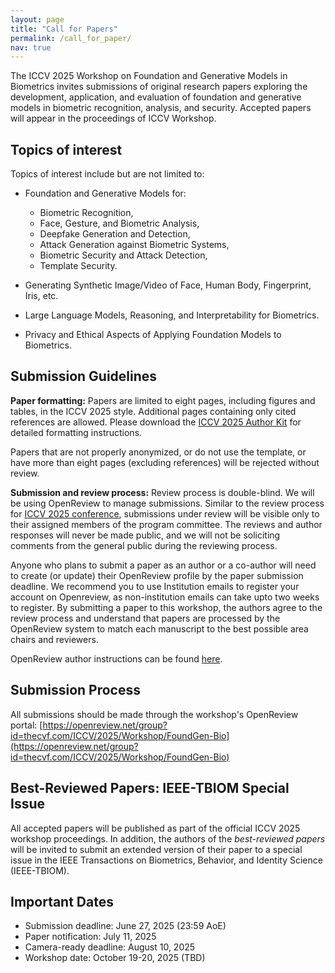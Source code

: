 ```yaml
---
layout: page
title: "Call for Papers"
permalink: /call_for_paper/
nav: true
---
```


The ICCV 2025 Workshop on Foundation and Generative Models in Biometrics invites submissions of original research papers exploring the development, application, and evaluation of foundation and generative models in biometric recognition, analysis, and security. Accepted papers will appear in the proceedings of ICCV Workshop. 


## Topics of interest
Topics of interest include but are not limited to:
- Foundation and Generative Models for:    
    - Biometric Recognition,
    - Face, Gesture, and Biometric Analysis, 
    - Deepfake Generation and Detection,
    - Attack Generation against Biometric Systems,
    - Biometric Security and Attack Detection,
    - Template Security.
    
- Generating Synthetic Image/Video of Face, Human Body, Fingerprint, Iris, etc.
- Large Language Models, Reasoning, and Interpretability for Biometrics. 
- Privacy and Ethical Aspects of Applying Foundation Models to Biometrics.

## Submission Guidelines
**Paper formatting:** Papers are limited to eight pages, including figures and tables, in the ICCV 2025 style. Additional pages containing only cited references are allowed. Please download the [ICCV 2025 Author Kit](https://media.eventhosts.cc/Conferences/ICCV2025/ICCV2025-Author-Kit-Feb.zip) for detailed formatting instructions.

Papers that are not properly anonymized, or do not use the template, or have more than eight pages (excluding references) will be rejected without review.

**Submission and review process:** Review process is double-blind. We will be using OpenReview to manage submissions. Similar to the review process for [ICCV 2025 conference](http://iccv.thecvf.com/Conferences/2025), submissions under review will be visible only to their assigned members of the program committee. The reviews and author responses will never be made public, and we will not be soliciting comments from the general public during the reviewing process. 

Anyone who plans to submit a paper as an author or a co-author will need to create (or update) their OpenReview profile by the paper submission deadline. We recommend you to use Institution emails to register your account on Openreview, as non-institution emails can take upto two weeks to register. By submitting a paper to this workshop, the authors agree to the review process and understand that papers are processed by the OpenReview system to match each manuscript to the best possible area chairs and reviewers.

OpenReview author instructions can be found [here](https://iccv.thecvf.com/Conferences/2025/CompleteYourORProfile).


## Submission Process
All submissions should be made through the workshop's OpenReview portal: [https://openreview.net/group?id=thecvf.com/ICCV/2025/Workshop/FoundGen-Bio](https://openreview.net/group?id=thecvf.com/ICCV/2025/Workshop/FoundGen-Bio)


## Best-Reviewed Papers: IEEE-TBIOM Special Issue 
All accepted papers will be published as part of the official ICCV 2025 workshop proceedings. 
In addition, the authors of the *best-reviewed papers* will be invited to submit an extended version of their paper to a special issue in the IEEE Transactions on Biometrics, Behavior, and Identity Science (IEEE-TBIOM).


## Important Dates 
- Submission deadline: June 27, 2025 (23:59 AoE)
- Paper notification: July 11, 2025
- Camera-ready deadline: August 10, 2025
- Workshop date: October 19-20, 2025 (TBD)